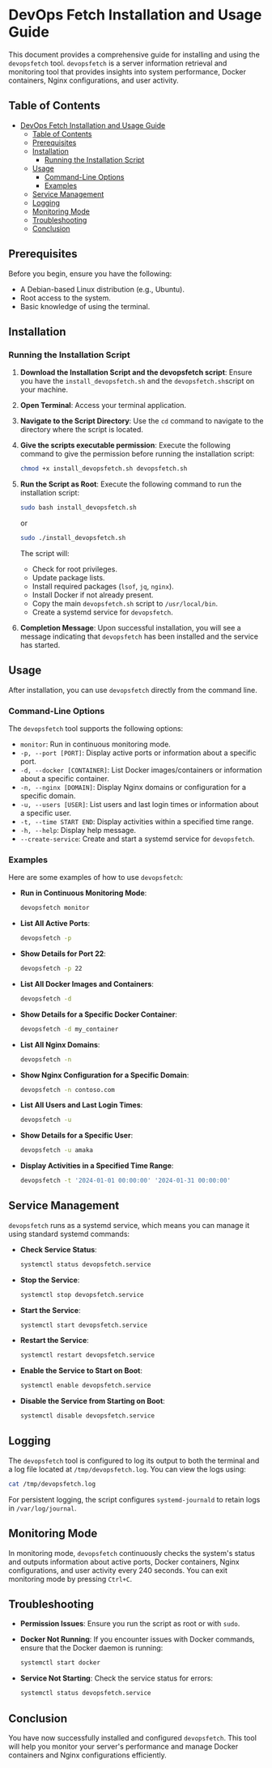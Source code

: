# DevOps Fetch Installation and Usage Guide

This document provides a comprehensive guide for installing and using the `devopsfetch` tool. `devopsfetch` is a server information retrieval and monitoring tool that provides insights into system performance, Docker containers, Nginx configurations, and user activity.

## Table of Contents

- [DevOps Fetch Installation and Usage Guide](#devops-fetch-installation-and-usage-guide)
  - [Table of Contents](#table-of-contents)
  - [Prerequisites](#prerequisites)
  - [Installation](#installation)
    - [Running the Installation Script](#running-the-installation-script)
  - [Usage](#usage)
    - [Command-Line Options](#command-line-options)
    - [Examples](#examples)
  - [Service Management](#service-management)
  - [Logging](#logging)
  - [Monitoring Mode](#monitoring-mode)
  - [Troubleshooting](#troubleshooting)
  - [Conclusion](#conclusion)

## Prerequisites

Before you begin, ensure you have the following:

- A Debian-based Linux distribution (e.g., Ubuntu).
- Root access to the system.
- Basic knowledge of using the terminal.

## Installation

### Running the Installation Script

1. **Download the Installation Script and the devopsfetch script**: Ensure you have the `install_devopsfetch.sh` and the `devopsfetch.sh`script on your machine.

2. **Open Terminal**: Access your terminal application.

3. **Navigate to the Script Directory**: Use the `cd` command to navigate to the directory where the script is located.
4. **Give the scripts executable permission**: Execute the following command to give the permission before running the installation script:

    ```bash
   chmod +x install_devopsfetch.sh devopsfetch.sh
   ```

5. **Run the Script as Root**: Execute the following command to run the installation script:

   ```bash
   sudo bash install_devopsfetch.sh
   ```
   or 

   ```bash
   sudo ./install_devopsfetch.sh
   ```

   The script will:
   - Check for root privileges.
   - Update package lists.
   - Install required packages (`lsof`, `jq`, `nginx`).
   - Install Docker if not already present.
   - Copy the main `devopsfetch.sh` script to `/usr/local/bin`.
   - Create a systemd service for `devopsfetch`.

6. **Completion Message**: Upon successful installation, you will see a message indicating that `devopsfetch` has been installed and the service has started.

## Usage

After installation, you can use `devopsfetch` directly from the command line.

### Command-Line Options

The `devopsfetch` tool supports the following options:

- `monitor`: Run in continuous monitoring mode.
- `-p, --port [PORT]`: Display active ports or information about a specific port.
- `-d, --docker [CONTAINER]`: List Docker images/containers or information about a specific container.
- `-n, --nginx [DOMAIN]`: Display Nginx domains or configuration for a specific domain.
- `-u, --users [USER]`: List users and last login times or information about a specific user.
- `-t, --time START END`: Display activities within a specified time range.
- `-h, --help`: Display help message.
- `--create-service`: Create and start a systemd service for `devopsfetch`.

### Examples

Here are some examples of how to use `devopsfetch`:

- **Run in Continuous Monitoring Mode**:
  ```bash
  devopsfetch monitor
  ```

- **List All Active Ports**:
  ```bash
  devopsfetch -p
  ```

- **Show Details for Port 22**:
  ```bash
  devopsfetch -p 22
  ```

- **List All Docker Images and Containers**:
  ```bash
  devopsfetch -d
  ```

- **Show Details for a Specific Docker Container**:
  ```bash
  devopsfetch -d my_container
  ```

- **List All Nginx Domains**:
  ```bash
  devopsfetch -n
  ```

- **Show Nginx Configuration for a Specific Domain**:
  ```bash
  devopsfetch -n contoso.com
  ```

- **List All Users and Last Login Times**:
  ```bash
  devopsfetch -u
  ```

- **Show Details for a Specific User**:
  ```bash
  devopsfetch -u amaka
  ```

- **Display Activities in a Specified Time Range**:
  ```bash
  devopsfetch -t '2024-01-01 00:00:00' '2024-01-31 00:00:00'
  ```

## Service Management

`devopsfetch` runs as a systemd service, which means you can manage it using standard systemd commands:

- **Check Service Status**:
  ```bash
  systemctl status devopsfetch.service
  ```

- **Stop the Service**:
  ```bash
  systemctl stop devopsfetch.service
  ```

- **Start the Service**:
  ```bash
  systemctl start devopsfetch.service
  ```

- **Restart the Service**:
  ```bash
  systemctl restart devopsfetch.service
  ```

- **Enable the Service to Start on Boot**:
  ```bash
  systemctl enable devopsfetch.service
  ```

- **Disable the Service from Starting on Boot**:
  ```bash
  systemctl disable devopsfetch.service
  ```

## Logging

The `devopsfetch` tool is configured to log its output to both the terminal and a log file located at `/tmp/devopsfetch.log`. You can view the logs using:

```bash
cat /tmp/devopsfetch.log
```

For persistent logging, the script configures `systemd-journald` to retain logs in `/var/log/journal`.

## Monitoring Mode

In monitoring mode, `devopsfetch` continuously checks the system's status and outputs information about active ports, Docker containers, Nginx configurations, and user activity every 240 seconds. You can exit monitoring mode by pressing `Ctrl+C`.

## Troubleshooting

- **Permission Issues**: Ensure you run the script as root or with `sudo`.
- **Docker Not Running**: If you encounter issues with Docker commands, ensure that the Docker daemon is running:
  ```bash
  systemctl start docker
  ```

- **Service Not Starting**: Check the service status for errors:
  ```bash
  systemctl status devopsfetch.service
  ```

## Conclusion

You have now successfully installed and configured `devopsfetch`. This tool will help you monitor your server's performance and manage Docker containers and Nginx configurations efficiently. 

